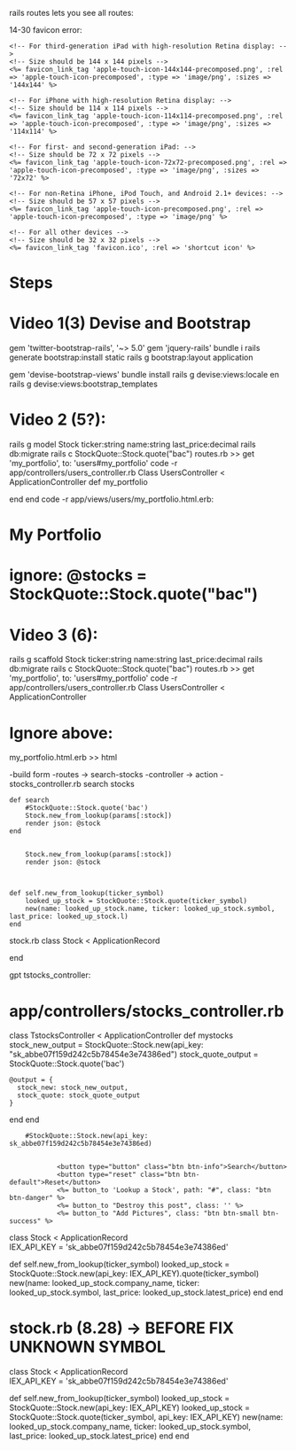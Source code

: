 rails routes lets you see all routes:

14-30 favicon error:

    <!-- For third-generation iPad with high-resolution Retina display: -->
    <!-- Size should be 144 x 144 pixels -->
    <%= favicon_link_tag 'apple-touch-icon-144x144-precomposed.png', :rel => 'apple-touch-icon-precomposed', :type => 'image/png', :sizes => '144x144' %>

    <!-- For iPhone with high-resolution Retina display: -->
    <!-- Size should be 114 x 114 pixels -->
    <%= favicon_link_tag 'apple-touch-icon-114x114-precomposed.png', :rel => 'apple-touch-icon-precomposed', :type => 'image/png', :sizes => '114x114' %>

    <!-- For first- and second-generation iPad: -->
    <!-- Size should be 72 x 72 pixels -->
    <%= favicon_link_tag 'apple-touch-icon-72x72-precomposed.png', :rel => 'apple-touch-icon-precomposed', :type => 'image/png', :sizes => '72x72' %>

    <!-- For non-Retina iPhone, iPod Touch, and Android 2.1+ devices: -->
    <!-- Size should be 57 x 57 pixels -->
    <%= favicon_link_tag 'apple-touch-icon-precomposed.png', :rel => 'apple-touch-icon-precomposed', :type => 'image/png' %>

    <!-- For all other devices -->
    <!-- Size should be 32 x 32 pixels -->
    <%= favicon_link_tag 'favicon.ico', :rel => 'shortcut icon' %>

# Steps

# Video 1(3) Devise and Bootstrap

gem 'twitter-bootstrap-rails', '~> 5.0'
gem 'jquery-rails'
bundle i
rails generate bootstrap:install static
rails g bootstrap:layout application

gem 'devise-bootstrap-views'
bundle install
rails g devise:views:locale en
rails g devise:views:bootstrap_templates

# Video 2 (5?):

rails g model Stock ticker:string name:string last_price:decimal
rails db:migrate
rails c
StockQuote::Stock.quote("bac")
routes.rb >> get 'my_portfolio', to: 'users#my_portfolio'
code -r app/controllers/users_controller.rb
Class UsersController < ApplicationController
def my_portfolio

end
end
code -r app/views/users/my_portfolio.html.erb:

<h1>My Portfolio</h1>

# ignore: @stocks = StockQuote::Stock.quote("bac")

# Video 3 (6):

rails g scaffold Stock ticker:string name:string last_price:decimal
rails db:migrate
rails c
StockQuote::Stock.quote("bac")
routes.rb >> get 'my_portfolio', to: 'users#my_portfolio'
code -r app/controllers/users_controller.rb
Class UsersController < ApplicationController

# Ignore above:

my_portfolio.html.erb >> html

-build form
-routes -> search-stocks
-controller -> action - stocks_controller.rb search stocks

    def search
        #StockQuote::Stock.quote('bac')
        Stock.new_from_lookup(params[:stock])
        render json: @stock
    end


        Stock.new_from_lookup(params[:stock])
        render json: @stock



    def self.new_from_lookup(ticker_symbol)
        looked_up_stock = StockQuote::Stock.quote(ticker_symbol)
        new(name: looked_up_stock.name, ticker: looked_up_stock.symbol, last_price: looked_up_stock.l)
    end

stock.rb
class Stock < ApplicationRecord

end

gpt tstocks_controller:

# app/controllers/stocks_controller.rb

class TstocksController < ApplicationController
def mystocks
stock_new_output = StockQuote::Stock.new(api_key: "sk_abbe07f159d242c5b78454e3e74386ed")
stock_quote_output = StockQuote::Stock.quote('bac')

    @output = {
      stock_new: stock_new_output,
      stock_quote: stock_quote_output
    }

end
end

        #StockQuote::Stock.new(api_key: sk_abbe07f159d242c5b78454e3e74386ed)


                <button type="button" class="btn btn-info">Search</button>
                <button type="reset" class="btn btn-default">Reset</button>
                <%= button_to 'Lookup a Stock', path: "#", class: "btn btn-danger" %>
                <%= button_to "Destroy this post", class: '' %>
                <%= button_to "Add Pictures", class: "btn btn-small btn-success" %>

class Stock < ApplicationRecord  
 IEX_API_KEY = 'sk_abbe07f159d242c5b78454e3e74386ed'

def self.new_from_lookup(ticker_symbol)
looked_up_stock = StockQuote::Stock.new(api_key: IEX_API_KEY).quote(ticker_symbol)
new(name: looked_up_stock.company_name, ticker: looked_up_stock.symbol, last_price: looked_up_stock.latest_price)
end
end

# stock.rb (8.28) -> BEFORE FIX UNKNOWN SYMBOL

class Stock < ApplicationRecord  
 IEX_API_KEY = 'sk_abbe07f159d242c5b78454e3e74386ed'

def self.new_from_lookup(ticker_symbol)
looked_up_stock = StockQuote::Stock.new(api_key: IEX_API_KEY)
looked_up_stock = StockQuote::Stock.quote(ticker_symbol, api_key: IEX_API_KEY)
new(name: looked_up_stock.company_name, ticker: looked_up_stock.symbol, last_price: looked_up_stock.latest_price)
end
end
